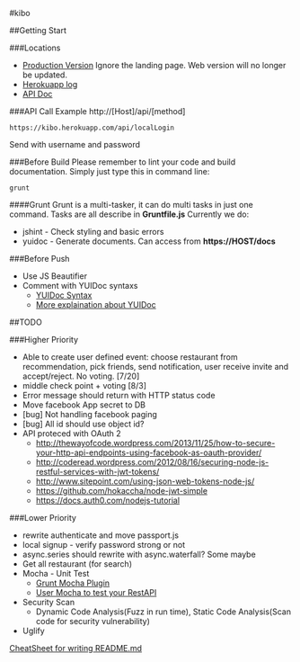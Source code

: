 #kibo


##Getting Start


###Locations
* [Production Version](https://kibo.herokuapp.com/)
Ignore the landing page. Web version will no longer be updated.
* [Herokuapp log](https://addons-sso.heroku.com/apps/kibo/addons/papertrail:choklad)
* [API Doc](https://kibo.herokuapp.com/docs)


###API Call Example
http://[Host]/api/[method]
```
https://kibo.herokuapp.com/api/localLogin
```
Send with username and password


###Before Build
Please remember to lint your code and build documentation.
Simply just type this in command line:
```
grunt
```

####Grunt
Grunt is a multi-tasker, it can do multi tasks in just one command. Tasks are all describe in **Gruntfile.js**
Currently we do:
* jshint - Check styling and basic errors
* yuidoc - Generate documents. Can access from **https://HOST/docs**

###Before Push
* Use JS Beautifier
* Comment with YUIDoc syntaxs
    * [YUIDoc Syntax](http://yui.github.io/yuidoc/syntax/index.html)
    * [More explaination about YUIDoc](http://code.tutsplus.com/tutorials/documenting-javascript-with-yuidoc--net-25324)

##TODO

###Higher Priority

* Able to create user defined event: choose restaurant from recommendation, pick friends, send notification, user receive invite and accept/reject. No voting. [7/20]
* middle check point + voting [8/3]
* Error message should return with HTTP status code
* Move facebook App secret to DB
* [bug] Not handling facebook paging
* [bug] All id should use object id?
* API proteced with OAuth 2
    * http://thewayofcode.wordpress.com/2013/11/25/how-to-secure-your-http-api-endpoints-using-facebook-as-oauth-provider/
    * http://coderead.wordpress.com/2012/08/16/securing-node-js-restful-services-with-jwt-tokens/
    * http://www.sitepoint.com/using-json-web-tokens-node-js/
    * https://github.com/hokaccha/node-jwt-simple
    * https://docs.auth0.com/nodejs-tutorial


###Lower Priority

* rewrite authenticate and move passport.js
* local signup - verify password strong or not
* async.series should rewrite with async.waterfall? Some maybe
* Get all restaurant (for search)
* Mocha - Unit Test
    * [Grunt Mocha Plugin](https://github.com/pghalliday/grunt-mocha-test)
    * [User Mocha to test your RestAPI](http://thewayofcode.wordpress.com/2013/04/21/how-to-build-and-test-rest-api-with-nodejs-express-mocha/)
* Security Scan
    * Dynamic Code Analysis(Fuzz in run time), Static Code Analysis(Scan code for security vulnerability)
* Uglify


[CheatSheet for writing README.md](https://github.com/adam-p/markdown-here/wiki/Markdown-Cheatsheet)